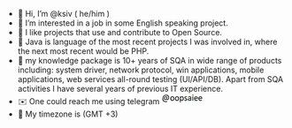 - 👋 Hi, I’m @ksiv ( he/him )
- 👀 I’m interested in a job in some English speaking project.
- 🤝 I like projects that use and contribute to Open Source.
- 🌱 Java is language of the most recent projects I was involved in, where the next most recent would be PHP. 
- 💼 my knowledge package is 10+ years of SQA in wide range of products including: system driver, network protocol, win applications, mobile applications, web services all-round testing (UI/API/DB). Apart from SQA activities I have several years of previous IT experience.
- ✉️ One could reach me using telegram ![alt text](https://github.com/ksiv/ksiv/blob/main/pict.jpg)
- :compass:	 My timezone is (GMT +3) 

<!---
ksiv/ksiv is a ✨ special ✨ repository because its `README.md` (this file) appears on your GitHub profile.
You can click the Preview link to take a look at your changes.
--->
